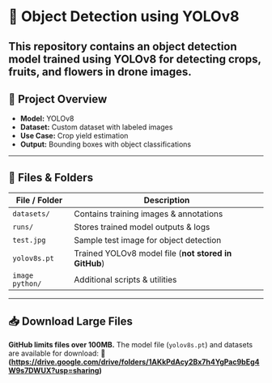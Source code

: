 # 📌 Object Detection using YOLOv8

This repository contains an **object detection model** trained using **YOLOv8** for detecting crops, fruits, and flowers in drone images.
---
## 🚀 Project Overview
- **Model:** YOLOv8
- **Dataset:** Custom dataset with labeled images
- **Use Case:** Crop yield estimation
- **Output:** Bounding boxes with object classifications
---
## 📂 Files & Folders
| File / Folder   | Description |
|----------------|-------------|
| `datasets/`     | Contains training images & annotations |
| `runs/`         | Stores trained model outputs & logs |
| `test.jpg`      | Sample test image for object detection |
| `yolov8s.pt`    | Trained YOLOv8 model file (**not stored in GitHub**) |
| `image python/` | Additional scripts & utilities |
---
## 📥 Download Large Files
**GitHub limits files over 100MB.** The model file (`yolov8s.pt`) and datasets are available for download:
🔗 **(https://drive.google.com/drive/folders/1AKkPdAcy2Bx7h4YgPac9bEg4W9s7DWUX?usp=sharing)**


